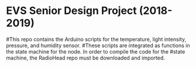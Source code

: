 # EVS Senior Design Project (2018-2019)

#This repo contains the Arduino scripts for the temperature, light intensity, pressure, and humidity sensor.
#These scripts are integrated as functions in the state machine for the node. In order to compile the code for the
#state machine, the RadioHead repo must be downloaded and imported.
